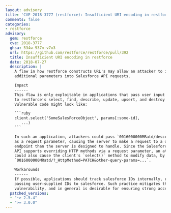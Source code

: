 ```yaml
---
layout: advisory
title: 'CVE-2018-3777 (restforce): Insufficient URI encoding in restforce'
comments: false
categories:
- restforce
advisory:
  gem: restforce
  cve: 2018-3777
  ghsa: 534w-937m-v7x3
  url: https://github.com/restforce/restforce/pull/392
  title: Insufficient URI encoding in restforce
  date: 2018-07-27
  description: |
    A flaw in how restforce constructs URL's may allow an attacker to inject
    additional parameters into Salesforce API requests.

    Impact
    ------
    This flaw is only exploitable in applications that pass user input directly
    to restforce's select, find, describe, update, upsert, and destroy methods.
    Vulnerable code might look like:

    ```ruby
    client.select('SomeSalesForceObject', params[:some-id],
       ...)
    ```

    In such an application, attackers could pass `0016000000MRatd/describe`
    as a request parameter, causing the server to make a request to a different
    endpoint than the server is designed to handle. Since the Salesforce REST
    API supports overriding HTTP methods via a request parameter, an attacker
    could also cause the client's `select()` method to modify data, by passing
    `0016000000MRatd/?_HttpMethod=PATCH&other-query-params=...`.

    Workarounds
    ------
    If possible, applications should track salesforce IDs internally, rather than
    passing user-supplied IDs to salesforce. Such practice mitigates this
    vulnerability, and in general is desirable for ensuring strong access control.
  patched_versions:
  - "~> 2.5.4"
  - ">= 3.0.0"
---
```


